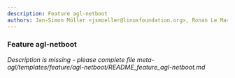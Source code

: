 ```yaml
---
description: Feature agl-netboot
authors: Jan-Simon Möller <jsmoeller@linuxfoundation.org>, Ronan Le Martret <ronan.lemartret@iot.bzh>, Stephane Desneux <stephane.desneux@iot.bzh>
---
```

	
### Feature agl-netboot
	 
*Description is missing - please complete file meta-agl/templates/feature/agl-netboot/README_feature_agl-netboot.md*

